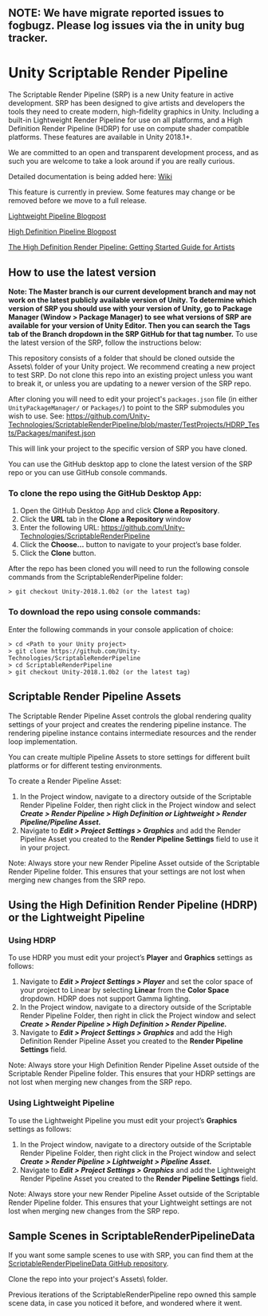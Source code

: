 ## NOTE: We have migrate reported issues to fogbugz. Please log issues via the in unity bug tracker.

# Unity Scriptable Render Pipeline
The Scriptable Render Pipeline (SRP) is a new Unity feature in active development. SRP has been designed to give artists and developers the tools they need to create modern, high-fidelity graphics in Unity. Including a built-in Lightweight Render Pipeline for use on all platforms, and a High Definition Render Pipeline (HDRP) for use on compute shader compatible platforms. These features are available in Unity 2018.1+.

We are committed to an open and transparent development process, and as such you are welcome to take a look around if you are really curious.

Detailed documentation is being added here: [Wiki](https://github.com/Unity-Technologies/ScriptableRenderPipeline/wiki)

This feature is currently in preview. Some features may change or be removed before we move to a full release.  

[Lightweight Pipeline Blogpost](https://blogs.unity3d.com/2018/02/21/the-lightweight-render-pipeline-optimizing-real-time-performance/)

[High Definition Pipeline Blogpost](https://blogs.unity3d.com/2018/03/16/the-high-definition-render-pipeline-focused-on-visual-quality/)

[The High Definition Render Pipeline: Getting Started Guide for Artists](https://blogs.unity3d.com/2018/09/24/the-high-definition-render-pipeline-getting-started-guide-for-artists/)

## How to use the latest version
__Note: The Master branch is our current development branch and may not work on the latest publicly available version of Unity. To determine which version of SRP you should use with your version of Unity, go to Package Manager (Window > Package Manager) to see what versions of SRP are available for your version of Unity Editor. Then you can search the Tags tab of the Branch dropdown in the SRP GitHub for that tag number.__
To use the latest version of the SRP, follow the instructions below:

This repository consists of a folder that should be cloned outside the Assets\ folder of your Unity project. We recommend creating a new project to test SRP. Do not clone this repo into an existing project unless you want to break it, or unless you are updating to a newer version of the SRP repo.

After cloning you will need to edit your project's `packages.json` file (in either `UnityPackageManager/` or `Packages/`) to point to the SRP submodules you wish to use. See: https://github.com/Unity-Technologies/ScriptableRenderPipeline/blob/master/TestProjects/HDRP_Tests/Packages/manifest.json

This will link your project to the specific version of SRP you have cloned.

You can use the GitHub desktop app to clone the latest version of the SRP repo or you can use GitHub console commands.

### To clone the repo using the GitHub Desktop App:
1. Open the GitHub Desktop App and click __Clone a Repository__.
2. Click the __URL__ tab in the __Clone a Repository__ window
3. Enter the following URL: https://github.com/Unity-Technologies/ScriptableRenderPipeline
4. Click the __Choose…__ button to navigate to your project’s base folder.
5. Click the __Clone__ button.

After the repo has been cloned you will need to run the following console commands from the ScriptableRenderPipeline folder:

```
> git checkout Unity-2018.1.0b2 (or the latest tag)

```
### To download the repo using console commands:
Enter the following commands in your console application of choice:  

```
> cd <Path to your Unity project>
> git clone https://github.com/Unity-Technologies/ScriptableRenderPipeline
> cd ScriptableRenderPipeline
> git checkout Unity-2018.1.0b2 (or the latest tag)

```
## Scriptable Render Pipeline Assets
The Scriptable Render Pipeline Asset controls the global rendering quality settings of your project and creates the rendering pipeline instance. The rendering pipeline instance contains intermediate resources and the render loop implementation.

You can create multiple Pipeline Assets to store settings for different built platforms or for different testing environments. 

To create a Render Pipeline Asset: 

1. In the Project window, navigate to a directory outside of the Scriptable Render Pipeline Folder, then right click in the Project window and select ___Create > Render Pipeline >  High Definition or Lightweight > Render Pipeline/Pipeline Asset.___
2. Navigate to ___Edit > Project Settings > Graphics___ and add the Render Pipeline Asset you created to the __Render Pipeline Settings__ field to use it in your project. 

Note: Always store your new Render Pipeline Asset outside of the Scriptable Render Pipeline folder. This ensures that your settings are not lost when merging new changes from the SRP repo.


## Using the High Definition Render Pipeline (HDRP) or the Lightweight Pipeline

### Using HDRP

To use HDRP you must edit your project’s __Player__ and __Graphics__ settings as follows:

1. Navigate to ___Edit > Project Settings > Player___ and set the color space of your project to Linear by selecting __Linear__ from the __Color Space__ dropdown. HDRP does not support Gamma lighting.
2. In the Project window, navigate to a directory outside of the Scriptable Render Pipeline Folder, then right in click the Project window and select ___Create > Render Pipeline >  High Definition > Render Pipeline.___
3. Navigate to ___Edit > Project Settings > Graphics___ and add the High Definition Render Pipeline Asset you created to the __Render Pipeline Settings__ field.

Note: Always store your High Definition Render Pipeline Asset outside of the Scriptable Render Pipeline folder. This ensures that your HDRP settings are not lost when merging new changes from the SRP repo.

### Using Lightweight Pipeline
To use the Lightweight Pipeline you must edit your project’s __Graphics__ settings as follows:

1. In the Project window, navigate to a directory outside of the Scriptable Render Pipeline Folder, then right click in the Project window and select ___Create > Render Pipeline >  Lightweight > Pipeline Asset.___
2. Navigate to ___Edit > Project Settings > Graphics___ and add the Lightweight Render Pipeline Asset you created to the __Render Pipeline Settings__ field.

Note: Always store your new Render Pipeline Asset outside of the Scriptable Render Pipeline folder. This ensures that your Lightweight settings are not lost when merging new changes from the SRP repo.

## Sample Scenes in ScriptableRenderPipelineData

If you want some sample scenes to use with SRP, you can find them at the [ScriptableRenderPipelineData GitHub repository](https://github.com/Unity-Technologies/ScriptableRenderPipelineData).

Clone the repo into your project's Assets\ folder.

Previous iterations of the ScriptableRenderPipeline repo owned this sample scene data, in case you noticed it before, and wondered where it went.
